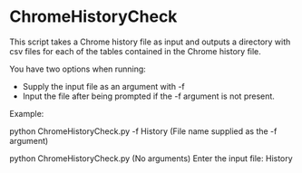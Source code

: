 # ChromeHistoryCheck

This script takes a Chrome history file as input and outputs a directory with csv files for each of the tables contained in the Chrome history file.

You have two options when running: 
- Supply the input file as an argument with -f
- Input the file after being prompted if the -f argument is not present.


Example:

python ChromeHistoryCheck.py -f History (File name supplied as the -f argument)

python ChromeHistoryCheck.py (No arguments)
Enter the input file: 
History
